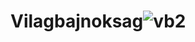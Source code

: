 # Vilagbajnoksag![vb2](https://user-images.githubusercontent.com/82362235/219151522-3166e284-af05-4973-a81f-0d15fba30188.png)
